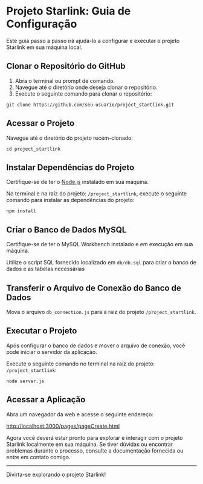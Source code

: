 # Projeto Starlink: Guia de Configuração

Este guia passo a passo irá ajudá-lo a configurar e executar o projeto Starlink em sua máquina local.

## Clonar o Repositório do GitHub

1. Abra o terminal ou prompt de comando.
2. Navegue até o diretório onde deseja clonar o repositório.
3. Execute o seguinte comando para clonar o repositório:

```
git clone https://github.com/seu-usuario/project_startlink.git
```

## Acessar o Projeto

Navegue até o diretório do projeto recém-clonado:

```
cd project_startlink
```

## Instalar Dependências do Projeto

Certifique-se de ter o [Node.js](https://nodejs.org/) instalado em sua máquina.

No terminal e na raíz do projeto: `/project_startlink`, execute o seguinte comando para instalar as dependências do projeto: 

```
npm install
```

## Criar o Banco de Dados MySQL

Certifique-se de ter o MySQL Workbench instalado e em execução em sua máquina.

Utilize o script SQL fornecido localizado em `db/db.sql` para criar o banco de dados e as tabelas necessárias

## Transferir o Arquivo de Conexão do Banco de Dados

Mova o arquivo `db_connection.js` para a raiz do projeto `/project_startlink`.

## Executar o Projeto

Após configurar o banco de dados e mover o arquivo de conexão, você pode iniciar o servidor da aplicação.

Execute o seguinte comando no terminal na raíz do projeto: `/project_startlink`:

```
node server.js
```

## Acessar a Aplicação

Abra um navegador da web e acesse o seguinte endereço:

[http://localhost:3000/pages/pageCreate.html](http://localhost:3000/pages/pageCreate.htmllocalhost:3000)

Agora você deverá estar pronto para explorar e interagir com o projeto Starlink localmente em sua máquina. Se tiver dúvidas ou encontrar problemas durante o processo, consulte a documentação fornecida ou entre em contato comigo.

---

Divirta-se explorando o projeto Starlink!
